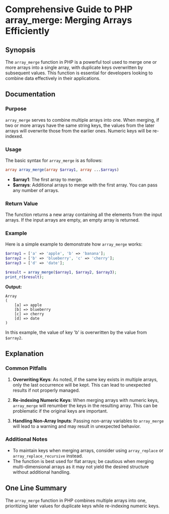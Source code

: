<!--
Meta Description: # Comprehensive Guide to PHP array_merge: Merging Arrays Efficiently ## Synopsis The `array_merge` function in PHP is a powerful tool used to merge on...
Meta Keywords: arrays, array, keys, array_merge, php
-->

# Comprehensive Guide to PHP array_merge: Merging Arrays Efficiently

## Synopsis
The `array_merge` function in PHP is a powerful tool used to merge one or more arrays into a single array, with duplicate keys overwritten by subsequent values. This function is essential for developers looking to combine data effectively in their applications.

## Documentation
### Purpose
`array_merge` serves to combine multiple arrays into one. When merging, if two or more arrays have the same string keys, the values from the later arrays will overwrite those from the earlier ones. Numeric keys will be re-indexed.

### Usage
The basic syntax for `array_merge` is as follows:

```php
array array_merge(array $array1, array ...$arrays)
```

- **$array1**: The first array to merge.
- **$arrays**: Additional arrays to merge with the first array. You can pass any number of arrays.

### Return Value
The function returns a new array containing all the elements from the input arrays. If the input arrays are empty, an empty array is returned.

### Example
Here is a simple example to demonstrate how `array_merge` works:

```php
$array1 = ['a' => 'apple', 'b' => 'banana'];
$array2 = ['b' => 'blueberry', 'c' => 'cherry'];
$array3 = ['d' => 'date'];

$result = array_merge($array1, $array2, $array3);
print_r($result);
```

**Output:**
```
Array
(
    [a] => apple
    [b] => blueberry
    [c] => cherry
    [d] => date
)
```

In this example, the value of key 'b' is overwritten by the value from `$array2`.

## Explanation
### Common Pitfalls
1. **Overwriting Keys**: As noted, if the same key exists in multiple arrays, only the last occurrence will be kept. This can lead to unexpected results if not properly managed.
  
2. **Re-indexing Numeric Keys**: When merging arrays with numeric keys, `array_merge` will renumber the keys in the resulting array. This can be problematic if the original keys are important.

3. **Handling Non-Array Inputs**: Passing non-array variables to `array_merge` will lead to a warning and may result in unexpected behavior.

### Additional Notes
- To maintain keys when merging arrays, consider using `array_replace` or `array_replace_recursive` instead.
- The function is best used for flat arrays; be cautious when merging multi-dimensional arrays as it may not yield the desired structure without additional handling.

## One Line Summary
The `array_merge` function in PHP combines multiple arrays into one, prioritizing later values for duplicate keys while re-indexing numeric keys.